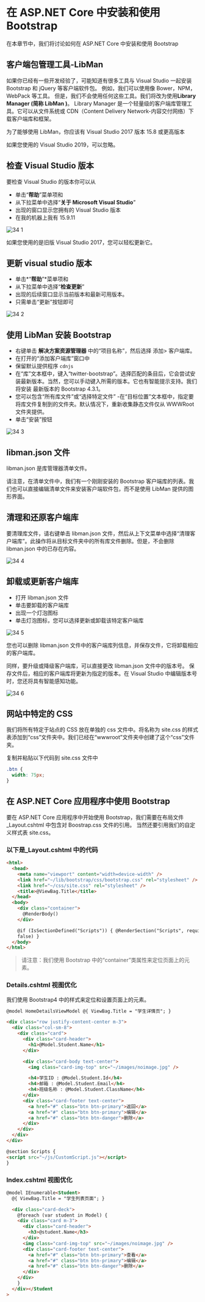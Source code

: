 # 在 ASP.NET Core 中安装和使用 Bootstrap

在本章节中，我们将讨论如何在 ASP.NET Core 中安装和使用 Bootstrap

## 客户端包管理工具-LibMan

如果你已经有一些开发经验了，可能知道有很多工具与 Visual Studio 一起安装 Bootstrap 和 jQuery 等客户端软件包。
例如，我们可以使用像 Bower，NPM，WebPack 等工具。 但是，我们不会使用任何这些工具。我们将改为使用**Library Manager (简称 LibMan )**。
Library Manager 是一个轻量级的客户端库管理工具。它可以从文件系统或 CDN（Content Delivery Network-内容交付网络）下载客户端库和框架。

为了能够使用 LibMan，你应该有 Visual Studio 2017 版本 15.8 或更高版本

如果您使用的 Visual Studio 2019，可以忽略。

## 检查 Visual Studio 版本

要检查 Visual Studio 的版本你可以从

- 单击“**帮助**”菜单项和
- 从下拉菜单中选择“**关于 Microsoft Visual Studio**”
- 出现的窗口显示您拥有的 Visual Studio 版本
- 在我的机器上我有 15.9.11

![34 1](images/34-1.png)

如果您使用的是旧版 Visual Studio 2017，您可以轻松更新它。

## 更新 visual studio 版本

- 单击*“**帮助**”*菜单项和
- 从下拉菜单中选择“**检查更新**”
- 出现的后续窗口显示当前版本和最新可用版本。
- 只需单击“更新”按钮即可

![34 2](images/34-2.png)

## 使用 LibMan 安装 Bootstrap

- 右键单击 **解决方案资源管理器** 中的“项目名称”，然后选择 添加> 客户端库。
- 在打开的“添加客户端库”窗口中
- 保留默认提供程序 `cdnjs`
- 在“库”文本框中，键入“twitter-bootstrap”。选择匹配的条目后，它会尝试安装最新版本。当然，您可以手动键入所需的版本。它也有智能提示支持。我们将安装 最新版本的 Bootstrap 4.3.1。
- 您可以包含“所有库文件”或“选择特定文件” -在“目标位置”文本框中，指定要将库文件复制到的文件夹。默认情况下，重新收集静态文件仅从 WWWRoot 文件夹提供。
- 单击“安装”按钮

![34 3](images/34-3.png)

## libman.json 文件

libman.json 是库管理器清单文件。

请注意，在清单文件中，我们有一个刚刚安装的 Bootstrap 客户端库的列表。我们也可以直接编辑清单文件来安装客户端软件包，而不是使用 LibMan 提供的图形界面。

## 清理和还原客户端库

要清理库文件，请右键单击 libman.json 文件，然后从上下文菜单中选择“清理客户端库”。此操作将从目标文件夹中的所有库文件删除。但是，不会删除 libman.json 中的已存在内容。

![34 4](images/34-4.png)

## 卸载或更新客户端库

- 打开 libman.json 文件
- 单击要卸载的客户端库
- 出现一个灯泡图标
- 单击灯泡图标，您可以选择更新或卸载该特定客户端库

![34 5](images/34-5.png)

您也可以删除 libman.json 文件中的客户端库列信息，并保存文件，它将卸载相应的客户端库。

同样，要升级或降级客户端库，可以直接更改 libman.json 文件中的版本号。
保存文件后，相应的客户端库将更新为指定的版本。在 Visual Studio 中编辑版本号时，您还将具有智能感知功能。

![34 6](images/34-6.png)

## 网站中特定的 CSS

我们将所有特定于站点的 CSS 放在单独的 css 文件中。将名称为 site.css 的样式表添加到“css”文件夹中。我们已经在“wwwroot”文件夹中创建了这个“css”文件夹。

复制并粘贴以下代码到 site.css 文件中

```css
.btn {
  width: 75px;
}
```

## 在 ASP.NET Core 应用程序中使用 Bootstrap

要在 ASP.NET Core 应用程序中开始使用 Bootstrap，我们需要在布局文件\_Layout.cshtml 中包含对 Boostrap.css 文件的引用。 当然还要引用我们的自定义样式表 site.css。

### 以下是\_Layout.cshtml 中的代码

```html
<html>
  <head>
    <meta name="viewport" content="width=device-width" />
    <link href="~/lib/bootstrap/css/bootstrap.css" rel="stylesheet" />
    <link href="~/css/site.css" rel="stylesheet" />
    <title>@ViewBag.Title</title>
  </head>
  <body>
    <div class="container">
      @RenderBody()
    </div>

    @if (IsSectionDefined("Scripts")) { @RenderSection("Scripts", required:
    false) }
  </body>
</html>
```

> 请注意：我们使用 Bootstrap 中的“container”类属性来定位页面上的元素。

### Details.cshtml 视图优化

我们使用 Bootstrap4 中的样式来定位和设置页面上的元素。

```html
@model HomeDetailsViewModel @{ ViewBag.Title = "学生详情页"; }

<div class="row justify-content-center m-3">
  <div class="col-sm-8">
    <div class="card">
      <div class="card-header">
        <h1>@Model.Student.Name</h1>
      </div>

      <div class="card-body text-center">
        <img class="card-img-top" src="~/images/noimage.jpg" />

        <h4>学生ID : @Model.Student.Id</h4>
        <h4>邮箱 : @Model.Student.Email</h4>
        <h4>班级名称 : @Model.Student.ClassName</h4>
      </div>
      <div class="card-footer text-center">
        <a href="#" class="btn btn-primary">返回</a>
        <a href="#" class="btn btn-primary">编辑</a>
        <a href="#" class="btn btn-danger">删除</a>
      </div>
    </div>
  </div>
</div>

@section Scripts {
<script src="~/js/CustomScript.js"></script>
}
```

### Index.cshtml 视图优化

```html
@model IEnumerable<Student>
  @{ ViewBag.Title = "学生列表页面"; }

  <div class="card-deck">
    @foreach (var student in Model) {
    <div class="card m-3">
      <div class="card-header">
        <h3>@student.Name</h3>
      </div>
      <img class="card-img-top" src="~/images/noimage.jpg" />
      <div class="card-footer text-center">
        <a href="#" class="btn btn-primary">查看</a>
        <a href="#" class="btn btn-primary">编辑</a>
        <a href="#" class="btn btn-danger">删除</a>
      </div>
    </div>
    }
  </div></Student
>
```
